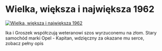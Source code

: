 Wielka, większa i największa 1962 
=============
[![Wielka, większa i największa 1962 ](http://vidos.pl/images/player.gif)](http://vidos.pl/wielka-wieksza-i-najwieksza-1962)

 Ika i Groszek współczują weteranowi szos wyrzuconemu na złom. Stary samochód marki Opel - Kapitan, wdzięczny za okazane mu serce, zobacz pełny opis
